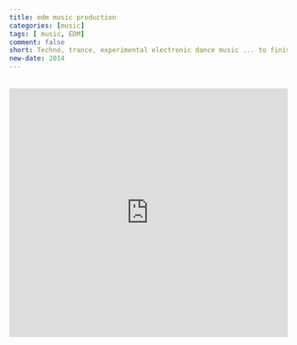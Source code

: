 ```yaml
---
title: edm music production
categories: [music]
tags: [ music, EDM]
comment: false
short: Techno, trance, experimental electronic dance music ... to finish sometime.
new-date: 2014
---
```

<br>
<iframe width="100%" height="450" scrolling="no" frameborder="no" allow="autoplay" src="https://w.soundcloud.com/player/?url=https%3A//api.soundcloud.com/playlists/16829154&color=%23ff5500&auto_play=false&hide_related=false&show_comments=true&show_user=true&show_reposts=false&show_teaser=true"></iframe>
